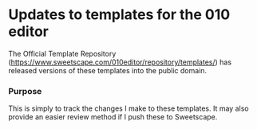 # Updates to templates for the 010 editor

The Official Template Repository (https://www.sweetscape.com/010editor/repository/templates/)
has released versions of these templates into the public domain.

### Purpose
This is simply to track the changes I make to these templates.
It may also provide an easier review method if I push these to Sweetscape.

